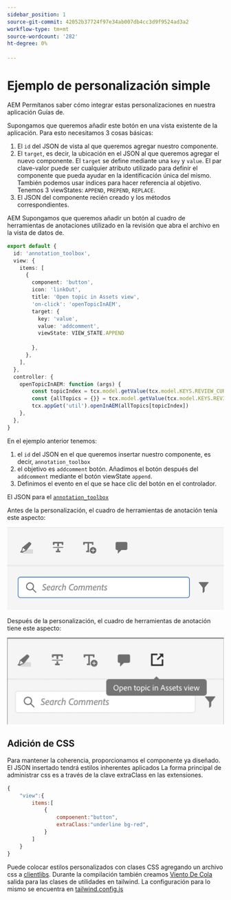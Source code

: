 ```yaml
---
sidebar_position: 1
source-git-commit: 42052b37724f97e34ab007db4cc3d9f9524ad3a2
workflow-type: tm+mt
source-wordcount: '282'
ht-degree: 0%

---
```



# Ejemplo de personalización simple

AEM Permítanos saber cómo integrar estas personalizaciones en nuestra aplicación Guías de.

Supongamos que queremos añadir este botón en una vista existente de la aplicación.
Para esto necesitamos 3 cosas básicas:

1. El `id` del JSON de vista al que queremos agregar nuestro componente.
2. El `target`, es decir, la ubicación en el JSON al que queremos agregar el nuevo componente. El `target` se define mediante una `key` y `value`. El par clave-valor puede ser cualquier atributo utilizado para definir el componente que pueda ayudar en la identificación única del mismo.
También podemos usar índices para hacer referencia al objetivo.
Tenemos 3 viewStates:  `APPEND`, `PREPEND`, `REPLACE`.
3. El JSON del componente recién creado y los métodos correspondientes.

AEM Supongamos que queremos añadir un botón al cuadro de herramientas de anotaciones utilizado en la revisión que abra el archivo en la vista de datos de.

```typescript
export default {
  id: 'annotation_toolbox', 
  view: {
    items: [
      {
        component: 'button',
        icon: 'linkOut',
        title: 'Open topic in Assets view',
        'on-click': 'openTopicInAEM',
        target: {
          key: 'value',
          value: 'addcomment',
          viewState: VIEW_STATE.APPEND

        },
      },
    ],
  },
  controller: {
    openTopicInAEM: function (args) {
        const topicIndex = tcx.model.getValue(tcx.model.KEYS.REVIEW_CURR_TOPIC)
        const {allTopics = {}} = tcx.model.getValue(tcx.model.KEYS.REVIEW_DATA) || {}
        tcx.appGet('util').openInAEM(allTopics[topicIndex])
    },
  },
}
```

En el ejemplo anterior tenemos:

1. el `id` del JSON en el que queremos insertar nuestro componente, es decir, `annotation_toolbox`
2. el objetivo es `addcomment` botón. Añadimos el botón después del `addcomment` mediante el botón viewState `append`.
3. Definimos el evento en el que se hace clic del botón en el controlador.

El JSON para el [`annotation_toolbox`](./../../../jsons/review_app/annotation_toolbox.json)

Antes de la personalización, el cuadro de herramientas de anotación tenía este aspecto:

![annotation-toolbox](imgs/annotation_toolbox.png "Cuadro de herramientas Anotación")

Después de la personalización, el cuadro de herramientas de anotación tiene este aspecto:

![custom-annotation-toolbox](imgs/customised_annotation_toolbox.png "Cuadro de herramientas de anotaciones personalizado")

## Adición de CSS

Para mantener la coherencia, proporcionamos el componente ya diseñado. El JSON insertado tendrá estilos inherentes aplicados La forma principal de administrar css es a través de la clave extraClass en las extensiones.

```js
{    
    "view":{
        items:[
            {
                compoenent:"button",
                extraClass:"underline bg-red",
            }
        ]
    }
}
```

Puede colocar estilos personalizados con clases CSS agregando un archivo css a [clientlibs](#clientlibs). Durante la compilación también creamos [Viento De Cola](https://tailwindcss.com/docs/utility-first) salida para las clases de utilidades en tailwind. La configuración para lo mismo se encuentra en [tailwind.config.js](../../../tailwind.config.js)
